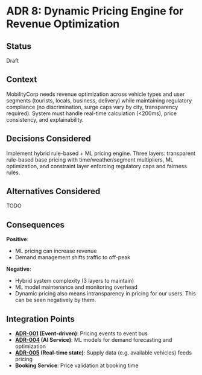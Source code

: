# ADR 8: Dynamic Pricing Engine for Revenue Optimization

## Status

Draft

## Context

MobilityCorp needs revenue optimization across vehicle types and user segments (tourists, locals, business, delivery) while maintaining regulatory compliance (no discrimination, surge caps vary by city, transparency required). System must handle real-time calculation (<200ms), price consistency, and explainability.

## Decisions Considered

Implement hybrid rule-based + ML pricing engine. Three layers: transparent rule-based base pricing with time/weather/segment multipliers, ML optimization, and constraint layer enforcing regulatory caps and fairness rules. 

## Alternatives Considered

TODO

## Consequences

**Positive**:
- ML pricing can increase revenue
- Demand management shifts traffic to off-peak

**Negative**:
- Hybrid system complexity (3 layers to maintain)
- ML model maintenance and monitoring overhead
- Dynamic pricing also means intransparency in pricing for our users. This can be seen negatively by them.

## Integration Points

- **[ADR-001](ADR-001-event-driven-architecture-microservices.md) (Event-driven)**: Pricing events to event bus
- **[ADR-004](ADR-004-ai-llm-service-orchestration.md) (AI Service)**: ML models for demand forecasting and optimization
- **[ADR-005](ADR-005-real-time-vehicle-state-distribution.md) (Real-time state)**: Supply data (e.g. available vehicles) feeds pricing
- **Booking Service**: Price validation at booking time
